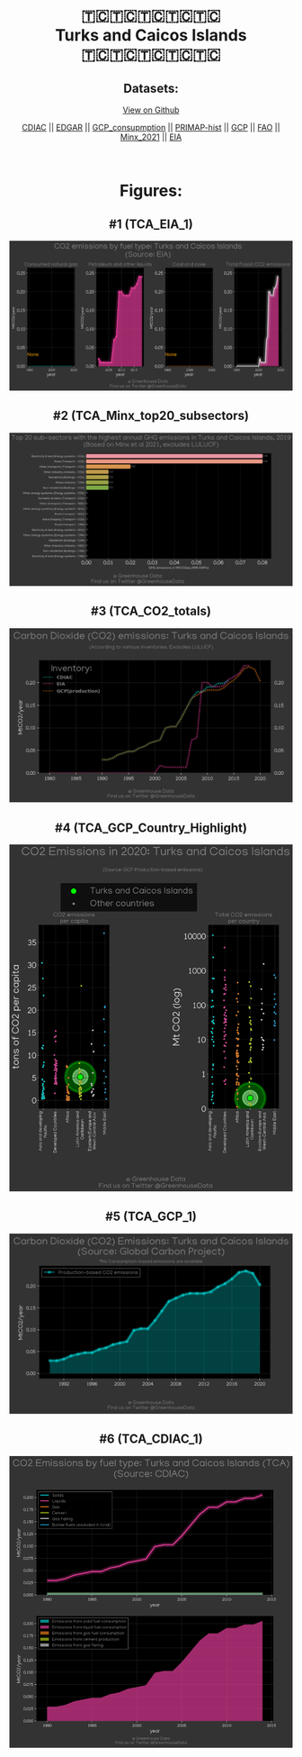 
<center>
<h1 align="center">
🇹🇨🇹🇨🇹🇨🇹🇨🇹🇨
<br>
Turks and Caicos Islands
<br>
🇹🇨🇹🇨🇹🇨🇹🇨🇹🇨
</h1>
<h2>Datasets:</h2>
<p><a href="https://github.com/dquintani/GreenhouseData/tree/master/country_data/TCA_Turks and Caicos Islands/data">View on Github</a>
<br></p><p><a href="data/TCA_CDIAC.csv">CDIAC</a> || <a href="data/TCA_EDGAR.csv">EDGAR</a> || <a href="data/TCA_GCP_consupmption.csv">GCP_consupmption</a> || <a href="data/TCA_PRIMAP-hist.csv">PRIMAP-hist</a> || <a href="data/TCA_GCP.csv">GCP</a> || <a href="data/TCA_FAO.csv">FAO</a> || <a href="data/TCA_Minx_2021.csv">Minx_2021</a> || <a href="data/TCA_EIA.csv">EIA</a></p><p><br></p>
<h1>Figures:</h1><h2>#1 (TCA_EIA_1)</h2>
<p><img alt="" src="figures/TCA_EIA_1.png" /></p><h2>#2 (TCA_Minx_top20_subsectors)</h2>
<p><img alt="" src="figures/TCA_Minx_top20_subsectors.png" /></p><h2>#3 (TCA_CO2_totals)</h2>
<p><img alt="" src="figures/TCA_CO2_totals.png" /></p><h2>#4 (TCA_GCP_Country_Highlight)</h2>
<p><img alt="" src="figures/TCA_GCP_Country_Highlight.png" /></p><h2>#5 (TCA_GCP_1)</h2>
<p><img alt="" src="figures/TCA_GCP_1.png" /></p><h2>#6 (TCA_CDIAC_1)</h2>
<p><img alt="" src="figures/TCA_CDIAC_1.png" /></p>